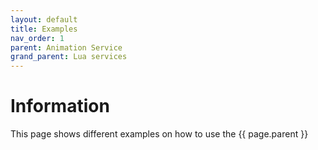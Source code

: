 ```yaml
---
layout: default
title: Examples 
nav_order: 1
parent: Animation Service
grand_parent: Lua services
---
```


# Information

This page shows different examples on how to use the {{ page.parent }}